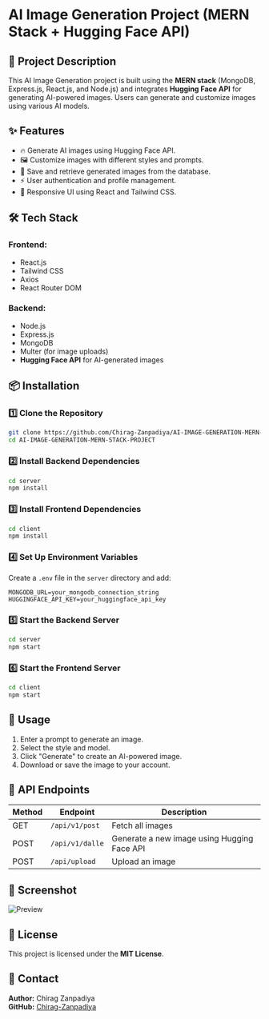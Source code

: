 # AI Image Generation Project (MERN Stack + Hugging Face API)

## 📌 Project Description
This AI Image Generation project is built using the **MERN stack** (MongoDB, Express.js, React.js, and Node.js) and integrates **Hugging Face API** for generating AI-powered images. Users can generate and customize images using various AI models.

## ✨ Features
- 🔥 Generate AI images using Hugging Face API.
- 🖼️ Customize images with different styles and prompts.
- 📜 Save and retrieve generated images from the database.
- ⚡ User authentication and profile management.
- 🚀 Responsive UI using React and Tailwind CSS.

## 🛠️ Tech Stack
### Frontend:
- React.js
- Tailwind CSS
- Axios
- React Router DOM

### Backend:
- Node.js
- Express.js
- MongoDB
- Multer (for image uploads)
- **Hugging Face API** for AI-generated images

## 📦 Installation

### 1️⃣ Clone the Repository
```sh
git clone https://github.com/Chirag-Zanpadiya/AI-IMAGE-GENERATION-MERN-STACK-PROJECT.git
cd AI-IMAGE-GENERATION-MERN-STACK-PROJECT
```

### 2️⃣ Install Backend Dependencies
```sh
cd server
npm install
```

### 3️⃣ Install Frontend Dependencies
```sh
cd client
npm install
```

### 4️⃣ Set Up Environment Variables
Create a `.env` file in the `server` directory and add:
```env
MONGODB_URL=your_mongodb_connection_string
HUGGINGFACE_API_KEY=your_huggingface_api_key
```

### 5️⃣ Start the Backend Server
```sh
cd server
npm start
```

### 6️⃣ Start the Frontend Server
```sh
cd client
npm start
```

## 🚀 Usage
1. Enter a prompt to generate an image.
2. Select the style and model.
3. Click "Generate" to create an AI-powered image.
4. Download or save the image to your account.

## 🎯 API Endpoints
| Method | Endpoint             | Description |
|--------|---------------------|-------------|
| GET    | `/api/v1/post`      | Fetch all images |
| POST   | `/api/v1/dalle`     | Generate a new image using Hugging Face API |
| POST   | `/api/upload`       | Upload an image |

## 📸 Screenshot
![Preview](https://your-screenshot-url.com/example.png)

## 📝 License
This project is licensed under the **MIT License**.

## 📩 Contact
**Author:** Chirag Zanpadiya  
**GitHub:** [Chirag-Zanpadiya](https://github.com/Chirag-Zanpadiya)  
